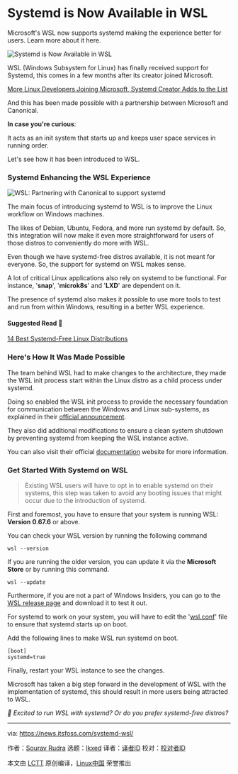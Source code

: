 [#]: subject: "Systemd is Now Available in WSL"
[#]: via: "https://news.itsfoss.com/systemd-wsl/"
[#]: author: "Sourav Rudra https://news.itsfoss.com/author/sourav/"
[#]: collector: "lkxed"
[#]: translator: " "
[#]: reviewer: " "
[#]: publisher: " "
[#]: url: " "

Systemd is Now Available in WSL
======
Microsoft's WSL now supports systemd making the experience better for users.
Learn more about it here.

![Systemd is Now Available in WSL][1]

WSL (Windows Subsystem for Linux) has finally received support for Systemd, this comes in a few months after its creator joined Microsoft.

[More Linux Developers Joining Microsoft, Systemd Creator Adds to the List][2]

And this has been made possible with a partnership between Microsoft and Canonical.

**In case you're curious**:

It acts as an init system that starts up and keeps user space services in running order.

Let's see how it has been introduced to WSL.

### Systemd Enhancing the WSL Experience

![WSL: Partnering with Canonical to support systemd][4]

The main focus of introducing systemd to WSL is to improve the Linux workflow on Windows machines.

The likes of Debian, Ubuntu, Fedora, and more run systemd by default. So, this integration will now make it even more straightforward for users of those distros to conveniently do more with WSL.

Even though we have systemd-free distros available, it is not meant for everyone. So, the support for systemd on WSL makes sense.

A lot of critical Linux applications also rely on systemd to be functional. For instance, '**snap**', '**microk8s**' and '**LXD**' are dependent on it.

The presence of systemd also makes it possible to use more tools to test and run from within Windows, resulting in a better WSL experience.

#### Suggested Read 📖

[14 Best Systemd-Free Linux Distributions][5]

### Here's How It Was Made Possible

The team behind WSL had to make changes to the architecture, they made the WSL init process start within the Linux distro as a child process under systemd.

Doing so enabled the WSL init process to provide the necessary foundation for communication between the Windows and Linux sub-systems, as explained in their [official announcement][7].

They also did additional modifications to ensure a clean system shutdown by preventing systemd from keeping the WSL instance active.

You can also visit their official [documentation][8] website for more information.

### Get Started With Systemd on WSL

> Existing WSL users will have to opt in to enable systemd on their systems, this step was taken to avoid any booting issues that might occur due to the introduction of systemd.

First and foremost, you have to ensure that your system is running WSL: **Version 0.67.6** or above.

You can check your WSL version by running the following command

```
wsl --version
```

If you are running the older version, you can update it via the **Microsoft Store** or by running this command.

```
wsl --update
```

Furthermore, if you are not a part of Windows Insiders, you can go to the [WSL release page][9] and download it to test it out.

For systemd to work on your system, you will have to edit the '[wsl.conf][10]' file to ensure that systemd starts up on boot.

Add the following lines to make WSL run systemd on boot.

```
[boot]
systemd=true
```

Finally, restart your WSL instance to see the changes.

Microsoft has taken a big step forward in the development of WSL with the implementation of systemd, this should result in more users being attracted to WSL.

*💬 Excited to run WSL with systemd? Or do you prefer systemd-free distros?*

--------------------------------------------------------------------------------

via: https://news.itsfoss.com/systemd-wsl/

作者：[Sourav Rudra][a]
选题：[lkxed][b]
译者：[译者ID](https://github.com/译者ID)
校对：[校对者ID](https://github.com/校对者ID)

本文由 [LCTT](https://github.com/LCTT/TranslateProject) 原创编译，[Linux中国](https://linux.cn/) 荣誉推出

[a]: https://news.itsfoss.com/author/sourav/
[b]: https://github.com/lkxed
[1]: https://news.itsfoss.com/content/images/size/w1200/2022/09/systemd-now-available-on-wsl.png
[2]: https://news.itsfoss.com/systemd-creator-microsoft/
[3]: https://news.itsfoss.com/systemd-creator-microsoft/
[4]: https://youtu.be/Ja3qikzd-as
[5]: https://itsfoss.com/systemd-free-distros/
[6]: https://itsfoss.com/systemd-free-distros/
[7]: https://devblogs.microsoft.com/commandline/systemd-support-is-now-available-in-wsl/
[8]: https://learn.microsoft.com/en-in/windows/wsl/
[9]: https://github.com/microsoft/WSL/releases
[10]: https://learn.microsoft.com/en-in/windows/wsl/wsl-config#wslconf
